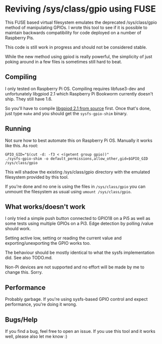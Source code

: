 #  Reviving /sys/class/gpio using FUSE

This FUSE based virtual filesystem emulates the deprecated
/sys/class/gpio method of manipulating GPIOs. I wrote this
tool to see if it is possible to maintain backwards
compatibility for code deployed on a number of Raspberry Pis.

This code is still work in progress and should not be
considered stable.

While the new method using gpiod is really powerful, the
simplicity of just poking around in a few files is
sometimes still hard to beat.

## Compiling

I only tested on Raspberry Pi OS. Compiling requires
libfuse3-dev and unfortunately libgpiod 2.1 which Raspberry Pi
Bookworm currently doesn't ship. They still have 1.6.

So you'll have to compile [libgpiod 2.1 from source](https://git.kernel.org/pub/scm/libs/libgpiod/libgpiod.git/tree/README) first.
Once that's done, just type `make` and you should get the `sysfs-gpio-shim` binary.

## Running

Not sure how to best automate this on Raspberry Pi OS.
Manually it works like this. As root:

```
GPIO_GID="$(cut -d: -f3 < <(getent group gpio))"
./sysfs-gpio-shim -o default_permissions,allow_other,gid=$GPIO_GID /sys/class/gpio
```

This will shadow the existing /sys/class/gpio directory
with the emulated filesystem provided by this tool.

If you're done and no one is using the files in
`/sys/class/gpio` you can unmount the filesystem as
usual using `umount /sys/class/gpio`.

## What works/doesn't work

I only tried a simple push button connected to
GPIO18 on a Pi5 as well as some tests using multiple GPIOs
on a Pi3. Edge detection by polling /value should work.

Setting active low, setting or reading the current value and
exporting/unexporting the GPIO works too.

The behaviour should be mostly identical to what the
sysfs implementation did. See also TODO.md.

Non-Pi devices are not supported and no effort will
be made by me to change this. Sorry.

## Performance

Probably garbage. If you're using sysfs-based GPIO
control and expect performance, you're doing it wrong.

## Bugs/Help

If you find a bug, feel free to open an issue. If you
use this tool and it works well, please also let me
know :)
